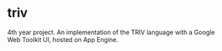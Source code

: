 triv
====

4th year project. An implementation of the TRIV language with a Google Web Toolkit UI, hosted on App Engine.

